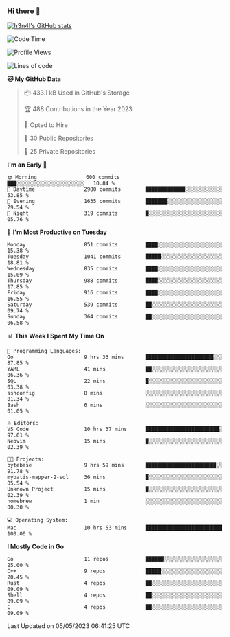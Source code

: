 ### Hi there 👋

[![h3n4l's GitHub stats](https://github-readme-stats.vercel.app/api?username=h3n4l&count_private=true&show_icons=true&theme=radical)](https://github.com/h3n4l/github-readme-stats)

<!--START_SECTION:waka-->
![Code Time](http://img.shields.io/badge/Code%20Time-1%2C194%20hrs%2018%20mins-blue)

![Profile Views](http://img.shields.io/badge/Profile%20Views-4-blue)

![Lines of code](https://img.shields.io/badge/From%20Hello%20World%20I%27ve%20Written-2.9%20million%20lines%20of%20code-blue)

**🐱 My GitHub Data** 

> 📦 433.1 kB Used in GitHub's Storage 
 > 
> 🏆 488 Contributions in the Year 2023
 > 
> 💼 Opted to Hire
 > 
> 📜 30 Public Repositories 
 > 
> 🔑 25 Private Repositories 
 > 
**I'm an Early 🐤** 

```text
🌞 Morning                600 commits         ███░░░░░░░░░░░░░░░░░░░░░░   10.84 % 
🌆 Daytime                2980 commits        █████████████░░░░░░░░░░░░   53.85 % 
🌃 Evening                1635 commits        ███████░░░░░░░░░░░░░░░░░░   29.54 % 
🌙 Night                  319 commits         █░░░░░░░░░░░░░░░░░░░░░░░░   05.76 % 
```
📅 **I'm Most Productive on Tuesday** 

```text
Monday                   851 commits         ████░░░░░░░░░░░░░░░░░░░░░   15.38 % 
Tuesday                  1041 commits        █████░░░░░░░░░░░░░░░░░░░░   18.81 % 
Wednesday                835 commits         ████░░░░░░░░░░░░░░░░░░░░░   15.09 % 
Thursday                 988 commits         ████░░░░░░░░░░░░░░░░░░░░░   17.85 % 
Friday                   916 commits         ████░░░░░░░░░░░░░░░░░░░░░   16.55 % 
Saturday                 539 commits         ██░░░░░░░░░░░░░░░░░░░░░░░   09.74 % 
Sunday                   364 commits         ██░░░░░░░░░░░░░░░░░░░░░░░   06.58 % 
```


📊 **This Week I Spent My Time On** 

```text
💬 Programming Languages: 
Go                       9 hrs 33 mins       ██████████████████████░░░   87.85 % 
YAML                     41 mins             ██░░░░░░░░░░░░░░░░░░░░░░░   06.36 % 
SQL                      22 mins             █░░░░░░░░░░░░░░░░░░░░░░░░   03.38 % 
sshconfig                8 mins              ░░░░░░░░░░░░░░░░░░░░░░░░░   01.34 % 
Bash                     6 mins              ░░░░░░░░░░░░░░░░░░░░░░░░░   01.05 % 

🔥 Editors: 
VS Code                  10 hrs 37 mins      ████████████████████████░   97.61 % 
Neovim                   15 mins             █░░░░░░░░░░░░░░░░░░░░░░░░   02.39 % 

🐱‍💻 Projects: 
bytebase                 9 hrs 59 mins       ███████████████████████░░   91.78 % 
mybatis-mapper-2-sql     36 mins             █░░░░░░░░░░░░░░░░░░░░░░░░   05.54 % 
Unknown Project          15 mins             █░░░░░░░░░░░░░░░░░░░░░░░░   02.39 % 
homebrew                 1 min               ░░░░░░░░░░░░░░░░░░░░░░░░░   00.30 % 

💻 Operating System: 
Mac                      10 hrs 53 mins      █████████████████████████   100.00 % 
```

**I Mostly Code in Go** 

```text
Go                       11 repos            ██████░░░░░░░░░░░░░░░░░░░   25.00 % 
C++                      9 repos             █████░░░░░░░░░░░░░░░░░░░░   20.45 % 
Rust                     4 repos             ██░░░░░░░░░░░░░░░░░░░░░░░   09.09 % 
Shell                    4 repos             ██░░░░░░░░░░░░░░░░░░░░░░░   09.09 % 
C                        4 repos             ██░░░░░░░░░░░░░░░░░░░░░░░   09.09 % 
```




 Last Updated on 05/05/2023 06:41:25 UTC
<!--END_SECTION:waka-->

